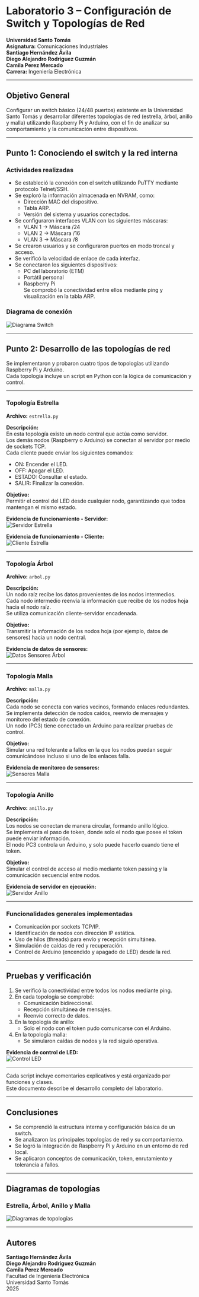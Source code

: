 # Laboratorio 3 – Configuración de Switch y Topologías de Red

**Universidad Santo Tomás**  
**Asignatura:** Comunicaciones Industriales  
**Santiago Hernández Ávila**  
**Diego Alejandro Rodriguez Guzmán**  
**Camila Perez Mercado**  
**Carrera:** Ingeniería Electrónica  

---

## Objetivo General

Configurar un switch básico (24/48 puertos) existente en la Universidad Santo Tomás y desarrollar diferentes topologías de red (estrella, árbol, anillo y malla) utilizando Raspberry Pi y Arduino, con el fin de analizar su comportamiento y la comunicación entre dispositivos.

---

## Punto 1: Conociendo el switch y la red interna

### Actividades realizadas

- Se estableció la conexión con el switch utilizando PuTTY mediante protocolo Telnet/SSH.  
- Se exploró la información almacenada en NVRAM, como:
  - Dirección MAC del dispositivo.  
  - Tabla ARP.  
  - Versión del sistema y usuarios conectados.  
- Se configuraron interfaces VLAN con las siguientes máscaras:
  - VLAN 1 → Máscara /24  
  - VLAN 2 → Máscara /16  
  - VLAN 3 → Máscara /8  
- Se crearon usuarios y se configuraron puertos en modo troncal y acceso.  
- Se verificó la velocidad de enlace de cada interfaz.  
- Se conectaron los siguientes dispositivos:
  - PC del laboratorio (ETM)  
  - Portátil personal  
  - Raspberry Pi  
  Se comprobó la conectividad entre ellos mediante ping y visualización en la tabla ARP.

### Diagrama de conexión

![Diagrama Switch](images/cb07c7d0-71c2-41c7-8053-d50dff1bd200.png)

---

## Punto 2: Desarrollo de las topologías de red

Se implementaron y probaron cuatro tipos de topologías utilizando Raspberry Pi y Arduino.  
Cada topología incluye un script en Python con la lógica de comunicación y control.

---

### Topología Estrella

**Archivo:** `estrella.py`

**Descripción:**  
En esta topología existe un nodo central que actúa como servidor.  
Los demás nodos (Raspberry o Arduino) se conectan al servidor por medio de sockets TCP.  
Cada cliente puede enviar los siguientes comandos:
- ON: Encender el LED.  
- OFF: Apagar el LED.  
- ESTADO: Consultar el estado.  
- SALIR: Finalizar la conexión.

**Objetivo:**  
Permitir el control del LED desde cualquier nodo, garantizando que todos mantengan el mismo estado.

**Evidencia de funcionamiento - Servidor:**  
![Servidor Estrella](images/IMG-20251020-WA0016.jpg)

**Evidencia de funcionamiento - Cliente:**  
![Cliente Estrella](images/IMG-20251020-WA0020.jpg)

---

### Topología Árbol

**Archivo:** `arbol.py`

**Descripción:**  
Un nodo raíz recibe los datos provenientes de los nodos intermedios.  
Cada nodo intermedio reenvía la información que recibe de los nodos hoja hacia el nodo raíz.  
Se utiliza comunicación cliente-servidor encadenada.

**Objetivo:**  
Transmitir la información de los nodos hoja (por ejemplo, datos de sensores) hacia un nodo central.

**Evidencia de datos de sensores:**  
![Datos Sensores Árbol](images/IMG-20251020-WA0023.jpg)

---

### Topología Malla

**Archivo:** `malla.py`

**Descripción:**  
Cada nodo se conecta con varios vecinos, formando enlaces redundantes.  
Se implementa detección de nodos caídos, reenvío de mensajes y monitoreo del estado de conexión.  
Un nodo (PC3) tiene conectado un Arduino para realizar pruebas de control.

**Objetivo:**  
Simular una red tolerante a fallos en la que los nodos puedan seguir comunicándose incluso si uno de los enlaces falla.

**Evidencia de monitoreo de sensores:**  
![Sensores Malla](images/IMG-20251020-WA0026.jpg)

---

### Topología Anillo

**Archivo:** `anillo.py`

**Descripción:**  
Los nodos se conectan de manera circular, formando anillo lógico.  
Se implementa el paso de token, donde solo el nodo que posee el token puede enviar información.  
El nodo PC3 controla un Arduino, y solo puede hacerlo cuando tiene el token.

**Objetivo:**  
Simular el control de acceso al medio mediante token passing y la comunicación secuencial entre nodos.

**Evidencia de servidor en ejecución:**  
![Servidor Anillo](images/IMG-20251020-WA0019.jpg)

---

### Funcionalidades generales implementadas

- Comunicación por sockets TCP/IP.  
- Identificación de nodos con dirección IP estática.  
- Uso de hilos (threads) para envío y recepción simultánea.  
- Simulación de caídas de red y recuperación.  
- Control de Arduino (encendido y apagado de LED) desde la red.

---

## Pruebas y verificación

1. Se verificó la conectividad entre todos los nodos mediante ping.  
2. En cada topología se comprobó:
   - Comunicación bidireccional.  
   - Recepción simultánea de mensajes.  
   - Reenvío correcto de datos.  
3. En la topología de anillo:
   - Solo el nodo con el token pudo comunicarse con el Arduino.  
4. En la topología malla:
   - Se simularon caídas de nodos y la red siguió operativa.

**Evidencia de control de LED:**  
![Control LED](images/IMG-20251020-WA0021.jpg)

---


Cada script incluye comentarios explicativos y está organizado por funciones y clases.  
Este documento describe el desarrollo completo del laboratorio.

---

## Conclusiones

- Se comprendió la estructura interna y configuración básica de un switch.  
- Se analizaron las principales topologías de red y su comportamiento.  
- Se logró la integración de Raspberry Pi y Arduino en un entorno de red local.  
- Se aplicaron conceptos de comunicación, token, enrutamiento y tolerancia a fallos.  

---

## Diagramas de topologías

### Estrella, Árbol, Anillo y Malla

![Diagramas de topologías](images/5ab6e957-1063-4a7d-a8d6-7a4996d374c1.png)

---

## Autores

**Santiago Hernández Ávila**  
**Diego Alejandro Rodriguez Guzmán**  
**Camila Perez Mercado**  
Facultad de Ingeniería Electrónica  
Universidad Santo Tomás  
2025

